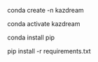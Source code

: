 conda create -n kazdream

conda activate kazdream

conda install pip

pip install -r requirements.txt
